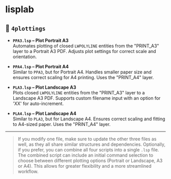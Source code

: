 # lisplab

## 📁 `4plottings`

- **`PPA3.lsp` – Plot Portrait A3**  
  Automates plotting of closed `LWPOLYLINE` entities from the "PRINT_A3" layer to a Portrait A3 PDF. Adjusts plot settings for correct scale and orientation.

- **`PPA4.lsp` – Plot Portrait A4**  
  Similar to `PPA3`, but for Portrait A4. Handles smaller paper size and ensures correct scaling for A4 printing. Uses the "PRINT_A4" layer.

- **`PLA3.lsp` – Plot Landscape A3**  
  Plots closed `LWPOLYLINE` entities from the "PRINT_A3" layer to a Landscape A3 PDF. Supports custom filename input with an option for 'XX' for auto-increment.

- **`PLA4.lsp` – Plot Landscape A4**  
  Similar to `PLA3`, but for Landscape A4. Ensures correct scaling and fitting to A4-sized paper. Uses the "PRINT_A4" layer.

---

> If you modify one file, make sure to update the other three files as well, as they all share similar structures and dependencies. Optionally, if you prefer, you can combine all four scripts into a single `.lsp` file. The combined script can include an initial command selection to choose between different plotting options (Portrait or Landscape, A3 or A4). This allows for greater flexibility and a more streamlined workflow.


